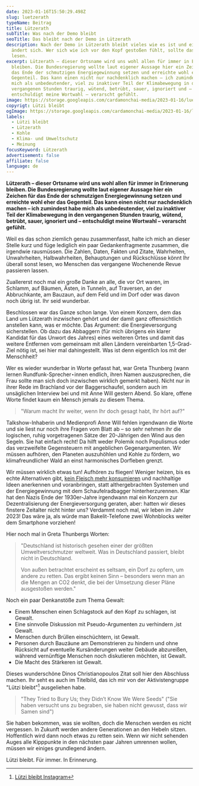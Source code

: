 ```yaml
---
date: 2023-01-16T15:50:29.498Z
slug: luetzerath
typeName: Beitrag
title: Lützerath
subTitle: Was nach der Demo bleibt
seoTitle: Das bleibt nach der Demo in Lützerath
description: Nach der Demo in Lützerath bleibt vieles wie es ist und einiges
  ändert sich. Wer sich wie ich vor den Kopf gestoßen fühlt, sollte das hier
  lesen.
excerpt: Lützerath – dieser Ortsname wird uns wohl allen für immer in Erinnerung
  bleiben. Die Bundesregierung wollte laut eigener Aussage hier ein Zeichen für
  das Ende der schmutzigen Energiegewinnung setzen und erreichte wohl eher das
  Gegenteil. Das kann einen nicht nur nachdenklich machen – ich zumindest habe
  mich als unbedeutender, viel zu inaktiver Teil der Klimabewegung in den
  vergangenen Stunden traurig, wütend, betrübt, sauer, ignoriert und –
  entschuldigt meine Wortwahl – verarscht gefühlt.
image: https://storage.googleapis.com/cardamonchai-media/2023-01-16/luetzi-bleibt-jpg-imagine-080808_5c5350_1024_768/640.webp
copyrigt: Lützi bleibt
ogImage: https://storage.googleapis.com/cardamonchai-media/2023-01-16/luetzi-bleibt-og-jpg-imagine-080808_67686d_1200_628/640.webp
labels:
  - Lützi bleibt
  - Lützerath
  - Kohle
  - Klima- und Umweltschutz
  - Meinung
focusKeyword: Lützerath
advertisement: false
affiliate: false
language: de
---
```

**Lützerath – dieser Ortsname wird uns wohl allen für immer in Erinnerung bleiben. Die Bundesregierung wollte laut eigener Aussage hier ein Zeichen für das Ende der schmutzigen Energiegewinnung setzen und erreichte wohl eher das Gegenteil. Das kann einen nicht nur nachdenklich machen – ich zumindest habe mich als unbedeutender, viel zu inaktiver Teil der Klimabewegung in den vergangenen Stunden traurig, wütend, betrübt, sauer, ignoriert und – entschuldigt meine Wortwahl – verarscht gefühlt.**

Weil es das schon ziemlich genau zusammenfasst, halte ich mich an dieser Stelle kurz und füge lediglich ein paar Gedankenfragmente zusammen, die irgendwie rausmüssen. Die Zahlen, Daten, Fakten und Zitate, Wahrheiten, Unwahrheiten, Halbwahrheiten, Behauptungen und Rückschlüsse könnt Ihr überall sonst lesen, wo Menschen das vergangene Wochenende Revue passieren lassen.

Zuallererst noch mal ein große Danke an alle, die vor Ort waren, im Schlamm, auf Bäumen, Ästen, in Tunneln, auf Traversen, an der Abbruchkante, am Bauzaun, auf dem Feld und im Dorf oder was davon noch übrig ist. Ihr seid wunderbar.

Beschlossen war das Ganze schon lange. Von einem Konzern, dem das Land um Lützerath inzwischen gehört und der damit ganz offensichtlich anstellen kann, was er möchte. Das Argument: die Energieversorgung sicherstellen. Ob dazu das Abbaggern (für mich übrigens ein klarer Kandidat für das Unwort des Jahres) eines weiteren Ortes und damit das weitere Entfernen vom gemeinsam mit allen Ländern vereinbarten 1,5-Grad-Ziel nötig ist, sei hier mal dahingestellt. Was ist denn eigentlich los mit der Menschheit?

Wer es wieder wunderbar in Worte gefasst hat, war Greta Thunberg (wann lernen Rundfunk-Sprecher⋆innen endlich, ihren Namen auszusprechen, die Frau sollte man sich doch inzwischen wirklich gemerkt haben). Nicht nur in ihrer Rede im Brachland vor der Baggerschaufel, sondern auch im unsäglichen Interview bei und mit Anne Will gestern Abend. So klare, offene Worte findet kaum ein Mensch jemals zu diesem Thema. 

> "Warum macht Ihr weiter, wenn Ihr doch gesagt habt, Ihr hört auf?"

Talkshow-Inhaberin und Medienprofi Anne Will fehlen irgendwann die Worte und sie liest nur noch ihre Fragen vom Blatt ab – so sehr nehmen ihr die logischen, ruhig vorgetragenen Sätze der 20-Jährigen den Wind aus den Segeln. Sie hat einfach recht! Da hilft weder Polemik noch Populismus oder das verzweifelte Gegensteuern mit angeblichen Gegenargumenten. Wir müssen aufhören, den Planeten auszuhöhlen und Kohle zu fördern, wo klimafreundlicher Wald an einst harmonisches Dorfleben grenzt.

Wir müssen wirklich etwas tun! Aufhören zu fliegen! Weniger heizen, bis es echte Alternativen gibt, [kein Fleisch mehr konsumieren](/2022/07/klima-durch-pflanzliche-ernaehrung-schuetzen/) und nachhaltige Ideen anerkennen und voranbringen, statt althergebrachten Systemen und der Energiegewinnung mit dem Schaufelradbagger hinterherzurennen. Klar hat den Nazis Ende der 1930er-Jahre irgendwann mal ein Konzern zur Dezentralisierung der Energieversorgung geraten, aber: hatten wir dieses finstere Zeitalter nicht hinter uns? Verdammt noch mal, wir leben im Jahr 2023! Das wäre ja, als würde man Bakelit-Telefone zwei Wohnblocks weiter dem Smartphone vorziehen!

Hier noch mal in Greta Thunbergs Worten:

> "Deutschland ist historisch gesehen einer der größten Umweltverschmutzer weltweit. Was in Deutschland passiert, bleibt nicht in Deutschland.
> 
> Von außen betrachtet erscheint es seltsam, ein Dorf zu opfern, um andere zu retten. Das ergibt keinen Sinn – besonders wenn man an die Mengen an CO2 denkt, die bei der Umsetzung dieser Pläne ausgestoßen werden."

Noch ein paar Denkanstöße zum Thema Gewalt:

- Einem Menschen einen Schlagstock auf den Kopf zu schlagen, ist Gewalt.
- Eine sinnvolle Diskussion mit Pseudo-Argumenten zu verhindern ,ist Gewalt.
- Menschen durch Brüllen einschüchtern, ist Gewalt.
- Personen durch Bauzäune am Demonstrieren zu hindern und ohne Rücksicht auf eventuelle Kursänderungen weiter Gebäude abzureißen, während vernünftige Menschen noch diskutieren möchten, ist Gewalt.
- Die Macht des Stärkeren ist Gewalt.

Dieses wunderschöne Dinos Christianopoulos Zitat soll hier den Abschluss machen. Ihr seht es auch im Titelbild, das ich mir von der Aktivistengruppe "Lützi bleibt"[^1] ausgeliehen habe.

> "They Tried to Bury Us; they Didn’t Know We Were Seeds" 
> ("Sie haben versucht uns zu begraben, sie haben nicht gewusst, dass wir Samen sind")

Sie haben bekommen, was sie wollten, doch die Menschen werden es nicht vergessen. In Zukunft werden andere Generationen an den Hebeln sitzen. Hoffentlich wird dann noch etwas zu retten sein. Wenn wir nicht sehenden Auges alle Kipppunkte in den nächsten paar Jahren umrennen wollen, müssen wir einiges grundlegend ändern.

Lützi bleibt. Für immer. In Erinnerung.

[^1]: [Lützi bleibt Instagram](https://www.instagram.com/)